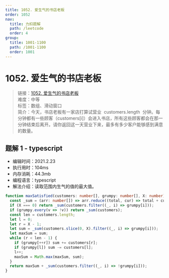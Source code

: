 ```yaml
---
title: 1052. 爱生气的书店老板
order: 1052
nav:
  title: 力扣题解
  path: /leetcode
  order: 4
group:
  title: 1001-1100
  path: /1001-1100
  order: 1001
---
```


# 1052. 爱生气的书店老板

> 链接：[1052. 爱生气的书店老板](https://leetcode-cn.com/problems/grumpy-bookstore-owner/)  
> 难度：中等  
> 标签：数组、滑动窗口  
> 简介：今天，书店老板有一家店打算试营业  customers.length  分钟。每分钟都有一些顾客（customers[i]）会进入书店，所有这些顾客都会在那一分钟结束后离开。请你返回这一天营业下来，最多有多少客户能够感到满意的数量。

## 题解 1 - typescript

- 编辑时间：2021.2.23
- 执行用时：104ms
- 内存消耗：44.3mb
- 编程语言：typescript
- 解法介绍：读取范围内生气的值的最大值。

```typescript
function maxSatisfied(customers: number[], grumpy: number[], X: number): number {
  const _sum = (arr: number[]) => arr.reduce((total, cur) => total + cur, 0);
  if (X === 0) return _sum(customers.filter((_, i) => grumpy[i]));
  if (grumpy.every(v => !v)) return _sum(customers);
  const len = customers.length;
  let l = 0;
  let r = X - 1;
  let sum = _sum(customers.slice(0, X).filter((_, i) => grumpy[i]));
  let maxSum = sum;
  while (r < len - 1) {
    if (grumpy[++r]) sum += customers[r];
    if (grumpy[l]) sum -= customers[l];
    l++;
    maxSum = Math.max(maxSum, sum);
  }
  return maxSum + _sum(customers.filter((_, i) => !grumpy[i]));
}
```
